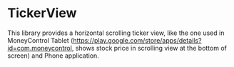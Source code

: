 # TickerView
This library provides a horizontal scrolling ticker view, like the one used in MoneyControl Tablet (https://play.google.com/store/apps/details?id=com.moneycontrol, shows stock price in scrolling view at the bottom of screen) and Phone application.
